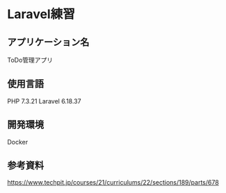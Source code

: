 # Laravel練習
## アプリケーション名
ToDo管理アプリ
## 使用言語
PHP 7.3.21
Laravel 6.18.37
## 開発環境
Docker
## 参考資料
https://www.techpit.jp/courses/21/curriculums/22/sections/189/parts/678